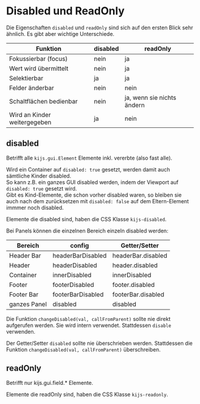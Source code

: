 Disabled und ReadOnly
=====================

Die Eigenschaften ```disabled``` und ```readOnly``` sind sich auf den ersten Blick 
sehr ähnlich. Es gibt aber wichtige Unterschiede.

| Funktion                     | disabled | readOnly                   |
|------------------------------|----------|----------------------------|
| Fokussierbar (focus)         | nein     | ja                         |
| Wert wird übermittelt        | nein     | ja                         |
| Selektierbar                 | ja       | ja                         |
| Felder änderbar              | nein     | nein                       |
| Schaltflächen bedienbar      | nein     | ja, wenn sie nichts ändern |
| Wird an Kinder weitergegeben | ja       | nein                       |


disabled
--------
Betrifft alle ```kijs.gui.Element``` Elemente inkl. vererbte (also fast alle).  

Wird ein Container auf ```disabled: true``` gesetzt, werden damit auch sämtliche 
Kinder disabled.  
So kann z.B. ein ganzes GUI disabled werden, indem der Viewport auf 
```disabled: true``` gesetzt wird.  
Gibt es Kind-Elemente, die schon vorher disabled waren, so bleiben sie auch nach 
dem zurücksetzen mit ```disabled: false``` auf dem Eltern-Element immmer noch 
disabled.

Elemente die disabled sind, haben die CSS Klasse ```kijs-disabled```.  

Bei Panels können die einzelnen Bereich einzeln disabled werden:

| Bereich      | config            | Getter/Setter      |
|--------------|-------------------|--------------------|
| Header Bar   | headerBarDisabled | headerBar.disabled |
| Header       | headerDisabled    | header.disabled    |
| Container    | innerDisabled     | innerDisabled      |
| Footer       | footerDisabled    | footer.disabled    |
| Footer Bar   | footerBarDisabled | footerBar.disabled |
| ganzes Panel | disabled          | disabled           |

Die Funktion ```changeDisabled(val, callFromParent)``` sollte nie direkt 
aufgerufen werden. Sie wird intern verwendet. Stattdessen ```disable``` verwenden.  

Der Getter/Setter ```disabled``` sollte nie überschrieben werden. Stattdessen die Funktion
```changeDisabled(val, callFromParent)``` überschreiben.  


readOnly
--------
Betrifft nur kijs.gui.field.* Elemente.  

Elemente die readOnly sind, haben die CSS Klasse ```kijs-readonly```.  